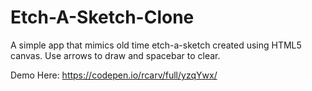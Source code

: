 # Etch-A-Sketch-Clone
A simple app that mimics old time etch-a-sketch created using HTML5 canvas.
Use arrows to draw and spacebar to clear.

Demo Here:  https://codepen.io/rcarv/full/yzqYwx/
